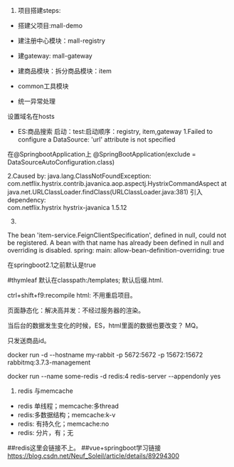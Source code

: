 1. 项目搭建steps:
 - 搭建父项目:mall-demo
 - 建注册中心模块：mall-registry
 - 建gateway: mall-gateway
 - 建商品模块：拆分商品模块：item
 - common工具模块
 
  - 统一异常处理
 
 设置域名在hosts
 
 - ES:商品搜索
 启动：test:启动顺序：registry, item,gateway
 1.Failed to configure a DataSource: 'url' attribute is not specified
 
 在@SpringbootApplication上
 @SpringBootApplication(exclude = DataSourceAutoConfiguration.class)
 
 2.Caused by: 
 java.lang.ClassNotFoundException:
  com.netflix.hystrix.contrib.javanica.aop.aspectj.HystrixCommandAspect
       at java.net.URLClassLoader.findClass(URLClassLoader.java:381)
      引入dependency:  
   <dependency>
       <groupId>com.netflix.hystrix</groupId>
       <artifactId>hystrix-javanica</artifactId>
       <version>1.5.12</version>
   </dependency>
   
   
 3.    
 The bean 'item-service.FeignClientSpecification', defined in null, 
 could not be registered. A bean with that name has already been defined in null 
 and overriding is disabled.
 spring:
    main:
     allow-bean-definition-overriding: true 
     
 在springboot2.1之前默认是true
 
 #thymleaf
 默认在classpath:/templates; 默认后缀.html.

ctrl+shift+f9:recompile html: 不用重启项目。

页面静态化：解决高并发：不经过服务器的渲染。

当后台的数据发生变化的时候，ES，html里面的数据也要改变？
MQ。

只发送商品id。

docker run -d --hostname my-rabbit -p 5672:5672 -p 15672:15672 rabbitmq:3.7.3-management

docker run --name some-redis -d redis:4 redis-server --appendonly yes
1. redis 与memcache

- redis 单线程；memcache:多thread
- redis:多数据结构；memcache:k-v
- redis: 有持久化；memcache:no
- redis: 分片，有；无


##redis这里会链接不上。
##vue+springboot学习链接
https://blog.csdn.net/Neuf_Soleil/article/details/89294300